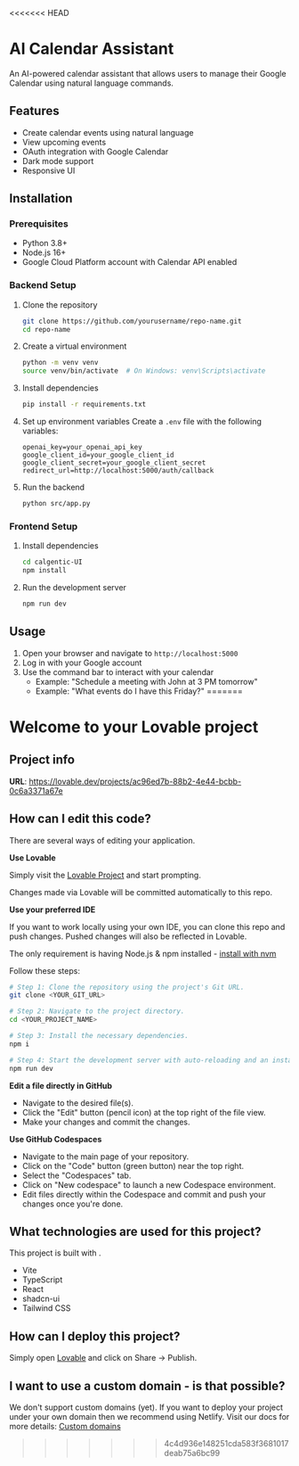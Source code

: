 <<<<<<< HEAD
# AI Calendar Assistant

An AI-powered calendar assistant that allows users to manage their Google Calendar using natural language commands.

## Features

- Create calendar events using natural language
- View upcoming events
- OAuth integration with Google Calendar
- Dark mode support
- Responsive UI

## Installation

### Prerequisites

- Python 3.8+
- Node.js 16+
- Google Cloud Platform account with Calendar API enabled

### Backend Setup

1. Clone the repository
   ```bash
   git clone https://github.com/yourusername/repo-name.git
   cd repo-name
   ```

2. Create a virtual environment
   ```bash
   python -m venv venv
   source venv/bin/activate  # On Windows: venv\Scripts\activate
   ```

3. Install dependencies
   ```bash
   pip install -r requirements.txt
   ```

4. Set up environment variables
   Create a `.env` file with the following variables:
   ```
   openai_key=your_openai_api_key
   google_client_id=your_google_client_id
   google_client_secret=your_google_client_secret
   redirect_url=http://localhost:5000/auth/callback
   ```

5. Run the backend
   ```bash
   python src/app.py
   ```

### Frontend Setup

1. Install dependencies
   ```bash
   cd calgentic-UI
   npm install
   ```

2. Run the development server
   ```bash
   npm run dev
   ```

## Usage

1. Open your browser and navigate to `http://localhost:5000`
2. Log in with your Google account
3. Use the command bar to interact with your calendar
   - Example: "Schedule a meeting with John at 3 PM tomorrow"
   - Example: "What events do I have this Friday?"
=======
# Welcome to your Lovable project

## Project info

**URL**: https://lovable.dev/projects/ac96ed7b-88b2-4e44-bcbb-0c6a3371a67e

## How can I edit this code?

There are several ways of editing your application.

**Use Lovable**

Simply visit the [Lovable Project](https://lovable.dev/projects/ac96ed7b-88b2-4e44-bcbb-0c6a3371a67e) and start prompting.

Changes made via Lovable will be committed automatically to this repo.

**Use your preferred IDE**

If you want to work locally using your own IDE, you can clone this repo and push changes. Pushed changes will also be reflected in Lovable.

The only requirement is having Node.js & npm installed - [install with nvm](https://github.com/nvm-sh/nvm#installing-and-updating)

Follow these steps:

```sh
# Step 1: Clone the repository using the project's Git URL.
git clone <YOUR_GIT_URL>

# Step 2: Navigate to the project directory.
cd <YOUR_PROJECT_NAME>

# Step 3: Install the necessary dependencies.
npm i

# Step 4: Start the development server with auto-reloading and an instant preview.
npm run dev
```

**Edit a file directly in GitHub**

- Navigate to the desired file(s).
- Click the "Edit" button (pencil icon) at the top right of the file view.
- Make your changes and commit the changes.

**Use GitHub Codespaces**

- Navigate to the main page of your repository.
- Click on the "Code" button (green button) near the top right.
- Select the "Codespaces" tab.
- Click on "New codespace" to launch a new Codespace environment.
- Edit files directly within the Codespace and commit and push your changes once you're done.

## What technologies are used for this project?

This project is built with .

- Vite
- TypeScript
- React
- shadcn-ui
- Tailwind CSS

## How can I deploy this project?

Simply open [Lovable](https://lovable.dev/projects/ac96ed7b-88b2-4e44-bcbb-0c6a3371a67e) and click on Share -> Publish.

## I want to use a custom domain - is that possible?

We don't support custom domains (yet). If you want to deploy your project under your own domain then we recommend using Netlify. Visit our docs for more details: [Custom domains](https://docs.lovable.dev/tips-tricks/custom-domain/)
>>>>>>> 4c4d936e148251cda583f3681017deab75a6bc99
